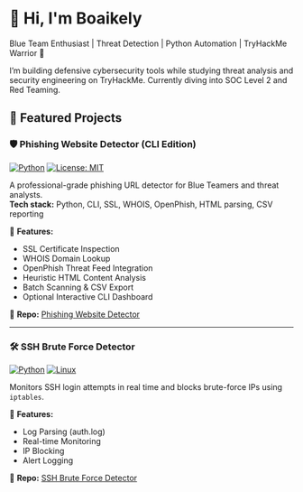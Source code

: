 # 👋 Hi, I'm Boaikely

Blue Team Enthusiast | Threat Detection | Python Automation | TryHackMe Warrior 🧠

I’m building defensive cybersecurity tools while studying threat analysis and security engineering on TryHackMe. Currently diving into SOC Level 2 and Red Teaming.

## 🔐 Featured Projects

### 🛡️ Phishing Website Detector (CLI Edition)
[![Python](https://img.shields.io/badge/Language-Python-blue.svg)](https://www.python.org/)
[![License: MIT](https://img.shields.io/badge/License-MIT-yellow.svg)](https://opensource.org/licenses/MIT)

A professional-grade phishing URL detector for Blue Teamers and threat analysts.  
**Tech stack:** Python, CLI, SSL, WHOIS, OpenPhish, HTML parsing, CSV reporting

🔹 **Features:**
- SSL Certificate Inspection  
- WHOIS Domain Lookup  
- OpenPhish Threat Feed Integration  
- Heuristic HTML Content Analysis  
- Batch Scanning & CSV Export  
- Optional Interactive CLI Dashboard

🔗 **Repo:** [Phishing Website Detector](https://github.com/Boaikely/Phishing-Website-Detector)

---

### 🛠️ SSH Brute Force Detector
[![Python](https://img.shields.io/badge/Language-Python-blue.svg)](https://www.python.org/)
[![Linux](https://img.shields.io/badge/Platform-Linux-informational)](https://www.linux.org/)

Monitors SSH login attempts in real time and blocks brute-force IPs using `iptables`.

🔹 **Features:**
- Log Parsing (auth.log)
- Real-time Monitoring
- IP Blocking
- Alert Logging

🔗 **Repo:** [SSH Brute Force Detector](https://github.com/Boaikely/SSH-brute-Force-Detector-and-Alert-System)
